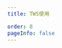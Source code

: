 ```yaml
---
title: TWS使用

order: 8
pageInfo: false
---
```

<VidStack
  src="https://likeyou156156.online:9000/lky/TWS/VEX2150.webm"
/>